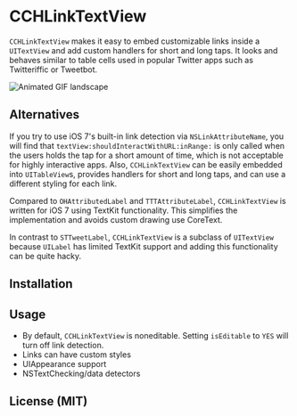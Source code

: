 CCHLinkTextView
===============

`CCHLinkTextView` makes it easy to embed customizable links inside a `UITextView` and add custom handlers for short and long taps. It looks and behaves similar to table cells used in popular Twitter apps such as Twitteriffic or Tweetbot.

![Animated GIF landscape]()

## Alternatives

If you try to use iOS 7's built-in link detection via `NSLinkAttributeName`, you will find that `textView:shouldInteractWithURL:inRange:` is only called when the users holds the tap for a short amount of time, which is not acceptable for highly interactive apps. Also, `CCHLinkTextView` can be easily embedded into `UITableView`s, provides handlers for short and long taps, and can use a different styling for each link.

Compared to `OHAttributedLabel` and `TTTAttributeLabel`, `CCHLinkTextView` is written for iOS 7 using TextKit functionality. This simplifies the implementation and avoids custom drawing use CoreText. 

In contrast to `STTweetLabel`, `CCHLinkTextView` is a subclass of `UITextView` because `UILabel` has limited TextKit support and adding this functionality can be quite hacky.

## Installation

## Usage

- By default, `CCHLinkTextView` is noneditable. Setting `isEditable` to `YES` will turn off link detection.
- Links can have custom styles 
- UIAppearance support
- NSTextChecking/data detectors

## License (MIT)
